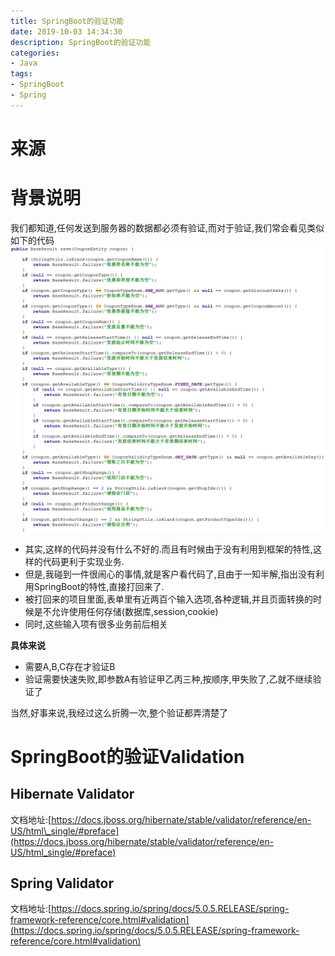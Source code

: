 ```yaml
---
title: SpringBoot的验证功能
date: 2019-10-03 14:34:30
description: SpringBoot的验证功能
categories:
- Java
tags:
- SpringBoot
- Spring
---
```

#   来源

#   背景说明
我们都知道,任何发送到服务器的数据都必须有验证,而对于验证,我们常会看见类似如下的代码
![](../images/2019/10/20191003001.png)

+   其实,这样的代码并没有什么不好的.而且有时候由于没有利用到框架的特性,这样的代码更利于实现业务.
+   但是,我碰到一件很闹心的事情,就是客户看代码了,且由于一知半解,指出没有利用SpringBoot的特性,直接打回来了.
+   被打回来的项目里面,表单里有近两百个输入选项,各种逻辑,并且页面转换的时候是不允许使用任何存储(数据库,session,cookie)
+   同时,这些输入项有很多业务前后相关

**具体来说**
+   需要A,B,C存在才验证B
+   验证需要快速失败,即参数A有验证甲乙丙三种,按顺序,甲失败了,乙就不继续验证了

当然,好事来说,我经过这么折腾一次,整个验证都弄清楚了

#   SpringBoot的验证Validation
##  Hibernate Validator
文档地址:[https://docs.jboss.org/hibernate/stable/validator/reference/en-US/html\_single/#preface](https://docs.jboss.org/hibernate/stable/validator/reference/en-US/html_single/#preface)
##  Spring Validator
文档地址:[https://docs.spring.io/spring/docs/5.0.5.RELEASE/spring-framework-reference/core.html#validation](https://docs.spring.io/spring/docs/5.0.5.RELEASE/spring-framework-reference/core.html#validation)


